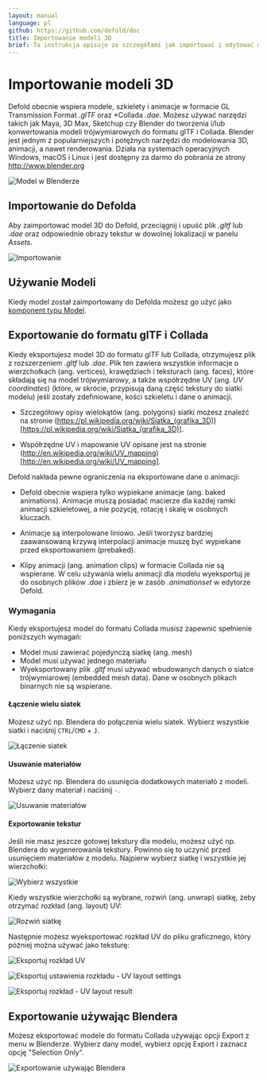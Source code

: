 ```yaml
---
layout: manual
language: pl
github: https://github.com/defold/doc
title: Importowanie modeli 3D
brief: Ta instrukcja opisuje ze szczegółami jak importować i edytować modele 3D.
---
```


# Importowanie modeli 3D
Defold obecnie wspiera modele, szkielety i animacje w formacie GL Transmission Format *.glTF* oraz *Collada *.dae*. Możesz używać narzędzi takich jak Maya, 3D Max, Sketchup czy Blender do tworzenia i/lub konwertowania modeli trójwymiarowych do formatu glTF i Collada. Blender jest jednym z popularniejszych i potężnych narzędzi do modelowania 3D, animacji, a nawet renderowania. Działa na systemach operacyjnych Windows, macOS i Linux i jest dostępny za darmo do pobrania ze strony http://www.blender.org

![Model w Blenderze](/manuals/images/model/blender.png)

## Importowanie do Defolda
Aby zaimportować model 3D do Defold, przeciągnij i upuść plik *.gltf* lub *.dae* oraz odpowiednie obrazy tekstur w dowolnej lokalizacji w panelu *Assets*.

![Importowanie](/manuals/images/model/assets.png)

## Używanie Modeli
Kiedy model został zaimportowany do Defolda możesz go użyć jako [komponent typu Model](/pl/manuals/model).

## Exportowanie do formatu glTF i Collada
Kiedy eksportujesz model 3D do formatu glTF lub Collada, otrzymujesz plik z rozszerzeniem *.gltf* lub *.dae*. Plik ten zawiera wszystkie informacje o wierzchołkach (ang. vertices), krawędziach i teksturach (ang. faces), które składają się na model trójwymiarowy, a także współrzędne UV (ang. _UV coordinates_) (które, w skrócie, przypisują daną część tekstury do siatki modelu) jeśli zostały zdefiniowane, kości szkieletu i dane o animacji.

* Szczegółowy opisy wielokątów (ang. polygons) siatki możesz znaleźć na stronie (https://pl.wikipedia.org/wiki/Siatka_(grafika_3D))[https://pl.wikipedia.org/wiki/Siatka_(grafika_3D)].

* Współrzędne UV i mapowanie UV opisane jest na stronie (http://en.wikipedia.org/wiki/UV_mapping)[http://en.wikipedia.org/wiki/UV_mapping].

Defold nakłada pewne ograniczenia na eksportowane dane o animacji:

* Defold obecnie wspiera tylko wypiekane animacje (ang. baked animations). Animacje muszą posiadać macierze dla każdej ramki animacji szkieletowej, a nie pozycję, rotację i skalę w osobnych kluczach.

* Animacje są interpolowane liniowo. Jeśli tworzysz bardziej zaawansowaną krzywą interpolacji animacje muszę być wypiekane przed eksportowaniem (prebaked).

* Klipy animacji (ang. animation clips) w formacie Collada nie są wspierane. W celu używania wielu animacji dla modelu wyeksportuj je do osobnych plików *.dae* i zbierz je w zasób *.animationset* w edytorze Defold.

### Wymagania
Kiedy eksportujesz model do formatu Collada musisz zapewnić spełnienie poniższych wymagań:

* Model musi zawierać pojedynczą siatkę (ang. mesh)
* Model musi używać jednego materiału
* Wyeksportowany plik *.gltf* musi używać wbudowanych danych o siatce trójwymiarowej (embedded mesh data). Dane w osobnych plikach binarnych nie są wspierane.

#### Łączenie wielu siatek
Możesz użyć np. Blendera do połączenia wielu siatek. Wybierz wszystkie siatki i naciśnij `CTRL`/`CMD` + `J`.

![Łączenie siatek](/manuals/images/model/blender_join_meshes.png)

#### Usuwanie materiałów
Możesz użyć np. Blendera do usunięcia dodatkowych materiałó z modeli. Wybierz dany materiał i naciśnij `-`.

![Usuwanie materiałów](/manuals/images/model/blender_remove_materials.png)


#### Exportowanie tekstur
Jeśli nie masz jeszcze gotowej tekstury dla modelu, możesz użyć np. Blendera do wygenerowania tekstury. Powinno się to uczynić przed usunięciem materiałów z modelu. Najpierw wybierz siatkę i wszystkie jej wierzchołki:

![Wybierz wszystkie](/manuals/images/model/blender_select_all_vertices.png)

Kiedy wszystkie wierzchołki są wybrane, rozwiń (ang. unwrap) siatkę, żeby otrzymać rozkład (ang. layout) UV:

![Rozwiń siatkę](/manuals/images/model/blender_unwrap_mesh.png)

Następnie możesz wyeksportować rozkład UV do pliku graficznego, który później można używać jako teksturę:

![Eksportuj rozkład UV](/manuals/images/model/blender_export_uv_layout.png)

![Eksportuj ustawienia rozkładu - UV layout settings](/manuals/images/model/blender_export_uv_layout_settings.png)

![Eksportuj rozkład - UV layout result](/manuals/images/model/blender_export_uv_layout_result.png)


## Exportowanie używając Blendera
Możesz eksportować modele do formatu Collada używając opcji Export z menu w Blenderze. Wybierz dany model, wybierz opcję Export i zaznacz opcję "Selection Only".

![Exportowanie używając Blendera](/manuals/images/model/blender_export.png)
